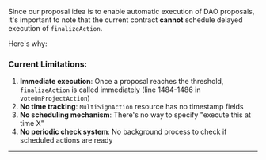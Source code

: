Since our proposal idea is to enable automatic  execution of DAO proposals,
it's important to note that the current contract **cannot** schedule delayed execution of `finalizeAction`.

Here's why:

### **Current Limitations:**

1. **Immediate execution**: Once a proposal reaches the threshold, `finalizeAction` is called immediately (line 1484-1486 in `voteOnProjectAction`)
2. **No time tracking**: `MultiSignAction` resource has no timestamp fields
3. **No scheduling mechanism**: There's no way to specify "execute this at time X"
4. **No periodic check system**: No background process to check if scheduled actions are ready

---
